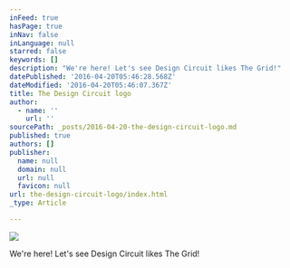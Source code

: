 ```yaml
---
inFeed: true
hasPage: true
inNav: false
inLanguage: null
starred: false
keywords: []
description: "We're here! Let's see Design Circuit likes The Grid!"
datePublished: '2016-04-20T05:46:28.568Z'
dateModified: '2016-04-20T05:46:07.367Z'
title: The Design Circuit logo
author:
  - name: ''
    url: ''
sourcePath: _posts/2016-04-20-the-design-circuit-logo.md
published: true
authors: []
publisher:
  name: null
  domain: null
  url: null
  favicon: null
url: the-design-circuit-logo/index.html
_type: Article

---
```

![](https://s3-us-west-2.amazonaws.com/the-grid-img/p/7651e6d11b85b556ced018f1a7c2189789107c1e.jpg)

We're here! Let's see Design Circuit likes The Grid!